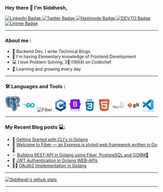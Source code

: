 ### Hey there 👋 I'm Siddhesh,

<div id="badges">
  <a href="https://www.linkedin.com/in/siddhesh-khandagale-3835581bb">
    <img src="https://img.shields.io/badge/LinkedIn-blue?style=for-the-badge&logo=linkedin&logoColor=white" alt="LinkedIn Badge"/>
  </a>
  <a href="https://twitter.com/siddhesh1102">
    <img src="https://img.shields.io/badge/Twitter-blue?style=for-the-badge&logo=twitter&logoColor=white" alt="Twitter Badge"/>
  </a>
  <a href="https://hashnode.com/@Siddheshk">
    <img src="https://img.shields.io/badge/Hashnode-2962FF?style=for-the-badge&logo=hashnode&logoColor=white" alt="Hashnode Badge"/>
  </a>
  <a href="https://dev.to/siddheshk02">
    <img src="https://img.shields.io/badge/dev.to-0A0A0A?style=for-the-badge&logo=devdotto&logoColor=white" alt="DEV.TO Badge"/>
  </a>
  <a href="https://linktr.ee/Siddhesh02">
    <img src="https://img.shields.io/badge/linktree-39E09B?style=for-the-badge&logo=linktree&logoColor=white" alt="Lintree Badge"/>
  </a>
</div>
<hr>

### About me :

- 🌱 Backend Dev, I write Technical Blogs.
- 🏢 I'm having Elementary knowledge of Frontend Development
- 💻 I love Problem Solving, 3🌟:(1684) on Codechef
- 👯 Learning and growing every day

<hr>

### :hammer_and_wrench: Languages and Tools :
   <div>
  
  <img src="https://github.com/devicons/devicon/blob/master/icons/postgresql/postgresql-original.svg" title="PostgreSQL" alt="PostgreSQL" width="50" height="50"/>&nbsp;
  <img src="https://github.com/devicons/devicon/blob/master/icons/go/go-original-wordmark.svg" title="Go" alt="Go" width="40" height="40"/>&nbsp;
  <img src="https://raw.githubusercontent.com/gofiber/docs/master/static/fiber_v2_logo.svg" title="Fiber" alt="Fiber" width="40" height="40"/>&nbsp;
  <img src="https://github.com/devicons/devicon/blob/master/icons/cplusplus/cplusplus-original.svg" title="C++" alt="C++" width="40" height="40"/>&nbsp;
  <img src="https://github.com/devicons/devicon/blob/master/icons/bootstrap/bootstrap-original-wordmark.svg" title="Bootstrap" alt="Bootstrap" width="40" height="40"/>&nbsp;
  <img src="https://github.com/devicons/devicon/blob/master/icons/css3/css3-plain-wordmark.svg"  title="CSS3" alt="CSS" width="40" height="40"/>&nbsp;
  <img src="https://github.com/devicons/devicon/blob/master/icons/html5/html5-original.svg" title="HTML5" alt="HTML" width="40" height="40"/>&nbsp;
  <img src="https://github.com/devicons/devicon/blob/master/icons/mysql/mysql-original-wordmark.svg" title="MySQL"  alt="MySQL" width="40" height="40"/>&nbsp;
  <img src="https://github.com/devicons/devicon/blob/master/icons/git/git-original-wordmark.svg" title="Git" alt="Git" width="40" height="40"/>&nbsp;
  <img src="https://github.com/devicons/devicon/blob/master/icons/vscode/vscode-original-wordmark.svg" title="vscode" alt="vscode" width="40" height="40"/>&nbsp;
  
</div>

<hr>

### My Recent Blog posts 💻: 
- 🌱 [Getting Started with CLI's in Golang](https://siddhesh-dev.co/getting-started-with-clis-using-golang)
- 🚀 [Welcome to Fiber — an Express.js styled web framework written in Go🎉](https://siddhesh-dev.co/go-fiber-tutorial-1)
- ✨ [Building REST-API in Golang using Fiber, PostgreSQL and GORM🎉](https://siddhesh-dev.co/building-crud-operations-in-golang)
- 💯 [JWT Authentication in Golang WEB-APIs](https://siddhesh-dev.co/jwt-authentication-in-go)
- 🐱‍🏍 [OAuth2 Implementation in Golang](https://siddhesh-dev.co/oauth-2-implementation-in-golang)

<hr>


[![Siddhesh's github stats](https://github-readme-stats.vercel.app/api?username=Siddheshk02&count_private=true&show_icons=true&theme=radical&hide_rank=false)](https://github.com/Siddheshk02/github-readme-stats)
<hr>
